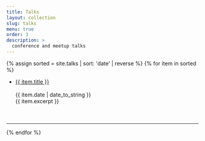 ```yaml
---
title: Talks
layout: collection
slug: talks
menu: true
order: 3
description: >
  conference and meetup talks
---
```


<p>
  {% assign sorted = site.talks | sort: 'date' | reverse %}
  {% for item in sorted %}
    <ul>
      <!-- do a proper li class later-->
      <li style="margin:0 0 50px 0;">
        <span><a href="{{ item.url | relative_url }}" class="h2 flip-title">
        {{ item.title }}</a><br /><br /></span>
        <time class="heading faded fine minicap">
        {{ item.date | date_to_string }}</time><br />  
        <span class="faded fine">{{ item.excerpt }}</span>
      </li>
    </ul>
    <hr>
  {% endfor %}
  </p>